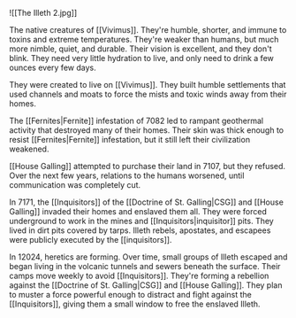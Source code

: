 ![[The Illeth 2.jpg]]

The native creatures of [[Vivimus]]. They're humble, shorter, and immune to toxins and extreme temperatures. They're weaker than humans, but much more nimble, quiet, and durable. Their vision is excellent, and they don't blink. They need very little hydration to live, and only need to drink a few ounces every few days.

They were created to live on [[Vivimus]]. They built humble settlements that used channels and moats to force the mists and toxic winds away from their homes. 

The [[Fernites|Fernite]] infestation of 7082 led to rampant geothermal activity that destroyed many of their homes. Their skin was thick enough to resist [[Fernites|Fernite]] infestation, but it still left their civilization weakened. 

[[House Galling]] attempted to purchase their land in 7107, but they refused. Over the next few years, relations to the humans worsened, until communication was completely cut. 

In 7171, the [[Inquisitors]] of the [[Doctrine of St. Galling|CSG]] and [[House Galling]] invaded their homes and enslaved them all. They were forced underground to work in the mines and [[Inquisitors|inquisitor]] pits. They lived in dirt pits covered by tarps. Illeth rebels, apostates, and escapees were publicly executed by the [[inquisitors]]. 

In 12024, heretics are forming. Over time, small groups of Illeth escaped and began living in the volcanic tunnels and sewers beneath the surface. Their camps move weekly to avoid [[Inquisitors]]. They're forming a rebellion against the [[Doctrine of St. Galling|CSG]] and [[House Galling]]. They plan to muster a force powerful enough to distract and fight against the [[Inquisitors]], giving them a small window to free the enslaved Illeth. 